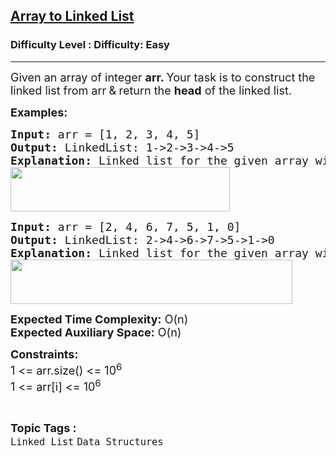 <h2><a href="https://www.geeksforgeeks.org/problems/introduction-to-linked-list/1?utm_source=youtube&utm_medium=collab_striver_ytdescription&utm_campaign=introduction-to-linked-list">Array to Linked List</a></h2><h3>Difficulty Level : Difficulty: Easy</h3><hr><div class="problems_problem_content__Xm_eO" style="user-select: auto;"><p style="user-select: auto;"><span style="font-size: 18px; user-select: auto;">Given an array of integer <strong style="user-select: auto;">arr. </strong>Your task is&nbsp;to construct the linked list from arr<strong style="user-select: auto;"> </strong>&amp;<strong style="user-select: auto;"> </strong></span><span style="font-size: 18px; user-select: auto;">return the <strong style="user-select: auto;">head</strong> of the linked list.</span></p>
<p style="user-select: auto;"><strong style="user-select: auto;"><span style="font-size: 18px; user-select: auto;">Examples:</span></strong></p>
<pre style="user-select: auto;"><span style="font-size: 18px; user-select: auto;"><strong style="user-select: auto;">Input: </strong>arr = [1, 2, 3, 4, 5]
<strong style="user-select: auto;">Output: </strong>LinkedList: 1-&gt;2-&gt;3-&gt;4-&gt;5
<strong style="user-select: auto;">Explanation:</strong> Linked list for the given array will be<br style="user-select: auto;"><img src="https://media.geeksforgeeks.org/img-practice/prod/addEditProblem/712529/Web/Other/blobid1_1722579459.png" width="351" height="71" style="user-select: auto;"><br style="user-select: auto;"></span></pre>
<pre style="user-select: auto;"><span style="font-size: 18px; user-select: auto;"><strong style="user-select: auto;">Input: </strong>arr = [2, 4, 6, 7, 5, 1, 0]
<strong style="user-select: auto;">Output: </strong>LinkedList: 2-&gt;4-&gt;6-&gt;7-&gt;5-&gt;1-&gt;0
<strong style="user-select: auto;">Explanation:</strong> Linked list for the given array will be<br style="user-select: auto;"><img src="https://media.geeksforgeeks.org/img-practice/prod/addEditProblem/712529/Web/Other/blobid2_1722579470.png" width="451" height="71" style="user-select: auto;"><br style="user-select: auto;"></span></pre>
<p style="user-select: auto;"><span style="font-size: 18px; user-select: auto;"><strong style="user-select: auto;">Expected Time Complexity:</strong>&nbsp;O(n)<br style="user-select: auto;"><strong style="user-select: auto;">Expected Auxiliary Space:</strong> O(n)</span></p>
<p style="user-select: auto;"><span style="font-size: 18px; user-select: auto;"><strong style="user-select: auto;">Constraints:</strong><br style="user-select: auto;">1 &lt;= arr.size() &lt;= 10<sup style="user-select: auto;">6</sup><br style="user-select: auto;">1 &lt;= arr[i] &lt;= 10<sup style="user-select: auto;">6</sup></span></p></div><br><p><span style=font-size:18px><strong>Topic Tags : </strong><br><code>Linked List</code>&nbsp;<code>Data Structures</code>&nbsp;